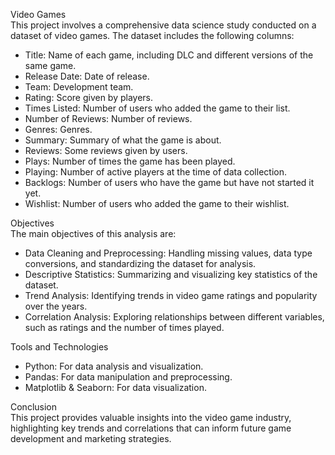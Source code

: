 Video Games				  
This project involves a comprehensive data science study conducted on a dataset of video games. The dataset includes the following columns:

* Title: Name of each game, including DLC and different versions of the same game.
* Release Date: Date of release.
* Team: Development team.
* Rating: Score given by players.
* Times Listed: Number of users who added the game to their list.
* Number of Reviews: Number of reviews.
* Genres: Genres.
* Summary: Summary of what the game is about.
* Reviews: Some reviews given by users.
* Plays: Number of times the game has been played.
* Playing: Number of active players at the time of data collection.
* Backlogs: Number of users who have the game but have not started it yet.
* Wishlist: Number of users who added the game to their wishlist.

Objectives                        
The main objectives of this analysis are:
* Data Cleaning and Preprocessing: Handling missing values, data type conversions, and standardizing the dataset for analysis.
* Descriptive Statistics: Summarizing and visualizing key statistics of the dataset.
* Trend Analysis: Identifying trends in video game ratings and popularity over the years.
* Correlation Analysis: Exploring relationships between different variables, such as ratings and the number of times played.

Tools and Technologies
* Python: For data analysis and visualization.
* Pandas: For data manipulation and preprocessing.
* Matplotlib & Seaborn: For data visualization.

Conclusion           
This project provides valuable insights into the video game industry, highlighting key trends and correlations that can inform future game development and marketing strategies.

